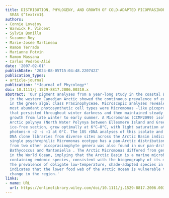 ```yaml
---
title: DISTRIBUTION, PHYLOGENY, AND GROWTH OF COLD‐ADAPTED PICOPRASINOPHYTES IN ARCTIC
  SEAS $^textrm1$
authors:
- Connie Lovejoy
- Warwick F. Vincent
- Sylvia Bonilla
- Suzanne Roy
- Marie‐Josée Martineau
- Ramon Terrado
- Marianne Potvin
- Ramon Massana
- Carlos Pedrós‐Alió
date: '2007-02-01'
publishDate: '2024-08-05T15:04:48.220742Z'
publication_types:
- article-journal
publication: '*Journal of Phycology*'
doi: 10.1111/j.1529-8817.2006.00310.x
abstract: 'Our pigment analyses from a year‐long study in the coastal Beaufort Sea
  in the western Canadian Arctic showed the continuous prevalence of eukaryotic picoplankton
  in the green algal class Prasinophyceae. Microscopic analyses revealed that the
  most abundant photosynthetic cell types were Micromonas ‐like picoprasinophytes
  that persisted throughout winter darkness and then maintained steady exponential
  growth from late winter to early summer. A Micromonas (CCMP2099) isolated from an
  Arctic polynya (North Water Polynya between Ellesmere Island and Greenland), an
  ice‐free section, grew optimally at 6°C–8°C, with light saturation at or below 10 μmol
  photons·m −2 ·s −1 at 0°C. The 18S rDNA analyses of this isolate and environmental
  DNA clone libraries from diverse sites across the Arctic Basin indicate that this
  single psychrophilic Micromonas ecotype has a pan‐Arctic distribution. The 18S rDNA
  from two other picoprasinophyte genera was also found in our pan‐Arctic clone libraries:
  Bathycoccus and Mantoniella . The Arctic Micromonas differed from genotypes elsewhere
  in the World Ocean, implying that the Arctic Basin is a marine microbial province
  containing endemic species, consistent with the biogeography of its macroorganisms.
  The prevalence of obligate low‐temperature, shade‐adapted species in the phytoplankton
  indicates that the lower food web of the Arctic Ocean is vulnerable to ongoing climate
  change in the region.'
links:
- name: URL
  url: https://onlinelibrary.wiley.com/doi/10.1111/j.1529-8817.2006.00310.x
---
```

